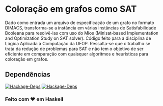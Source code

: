 # Coloração em grafos como SAT
Dado como entrada um arquivo de especificação de um grafo no formato DIMACS, transforma-se a instância em várias instâncias de Satisfabilidade Booleana para resolvê-las com uso do Mios (Minisat-based Implementation and Optimization Study on SAT solver). Código feito para a disciplina de Lógica Aplicada à Computação da UFOP. Ressalta-se que o trabalho se trata da redução de problemas para SAT e não tem o objetivo de ser eficiente em comparação com quaisquer algoritmos e heurísticas para coloração em grafos.

## Dependências

[![Hackage-Deps](https://img.shields.io/hackage-deps/v/mios.svg?label=mios)](http://hackage.haskell.org/package/mios)
[![Hackage-Deps](https://img.shields.io/hackage-deps/v/bimap.svg?label=bimap)](http://hackage.haskell.org/package/bimap)

### Feito com ♥ em Haskell

